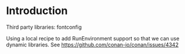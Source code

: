 # Introduction 
Third party libraries: fontconfig

Using a local recipe to add RunEnvironment support so that we can use dynamic libraries.
See https://github.com/conan-io/conan/issues/4342

